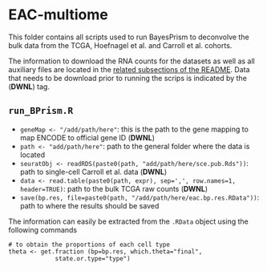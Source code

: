 # EAC-multiome

This folder contains all scripts used to run BayesPrism to deconvolve the bulk data from the TCGA, Hoefnagel et al. and Carroll et al. cohorts.

The information to download the RNA counts for the datasets as well as all auxiliary files are located in the [related subsections of the README](https://github.com/vanallenlab/EAC-multiome/blob/main/README.md). Data that needs to be download prior to running the scrips is indicated by the (**DWNL**) tag.

## `run_BPrism.R`

- `geneMap <- "/add/path/here"`: this is the path to the gene mapping to map ENCODE to official gene ID (**DWNL**)
- `path <- "add/path/here"`: path to the general folder where the data is located
- `seuratObj <- readRDS(paste0(path, "add/path/here/sce.pub.Rds"))`: path to single-cell Carroll et al. data (**DWNL**)
- `data <- read.table(paste0(path, expr), sep=',', row.names=1, header=TRUE)`: path to the bulk TCGA raw counts (**DWNL**)
- `save(bp.res, file=paste0(path, "/add/path/here/eac.bp.res.RData"))`: path to where the results should be saved

The information can easily be extracted from the `.RData` object using the following commands
```
# to obtain the proportions of each cell type
theta <- get.fraction (bp=bp.res, which.theta="final",
             state.or.type="type")
```
 
